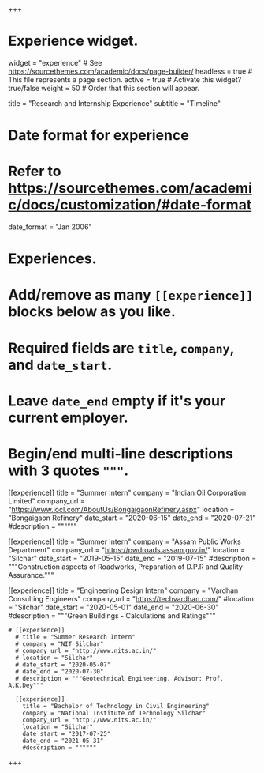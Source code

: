 +++
# Experience widget.
widget = "experience"  # See https://sourcethemes.com/academic/docs/page-builder/
headless = true  # This file represents a page section.
active = true  # Activate this widget? true/false
weight = 50  # Order that this section will appear.

title = "Research and Internship Experience"
subtitle = "Timeline"

# Date format for experience
#   Refer to https://sourcethemes.com/academic/docs/customization/#date-format
date_format = "Jan 2006"

# Experiences.
#   Add/remove as many `[[experience]]` blocks below as you like.
#   Required fields are `title`, `company`, and `date_start`.
#   Leave `date_end` empty if it's your current employer.
#   Begin/end multi-line descriptions with 3 quotes `"""`.
[[experience]]
  title = "Summer Intern"
  company = "Indian Oil Corporation Limited"
  company_url = "https://www.iocl.com/AboutUs/BongaigaonRefinery.aspx"
  location = "Bongaigaon Refinery"
  date_start = "2020-06-15"
  date_end = "2020-07-21"
  #description = """"""

[[experience]]
  title = "Summer Intern"
  company = "Assam Public Works Department"
  company_url = "https://pwdroads.assam.gov.in/"
  location = "Silchar"
  date_start = "2019-05-15"
  date_end = "2019-07-15"
  #description = """Construction aspects of Roadworks, Preparation of D.P.R and Quality Assurance."""

  [[experience]]
    title = "Engineering Design Intern"
    company = "Vardhan Consulting Engineers"
    company_url = "https://techvardhan.com/"
    #location = "Silchar"
    date_start = "2020-05-01"
    date_end = "2020-06-30"
    #description = """Green Buildings - Calculations and Ratings"""

    # [[experience]]
      # title = "Summer Research Intern"
      # company = "NIT Silchar"
      # company_url = "http://www.nits.ac.in/"
      # location = "Silchar"
      # date_start = "2020-05-07"
      # date_end = "2020-07-30"
      # description = """Geotechnical Engineering. Advisor: Prof. A.K.Dey"""

      [[experience]]
        title = "Bachelor of Technology in Civil Engineering"
        company = "National Institute of Technology Silchar"
        company_url = "http://www.nits.ac.in/"
        location = "Silchar"
        date_start = "2017-07-25"
        date_end = "2021-05-31"
        #description = """"""

+++
